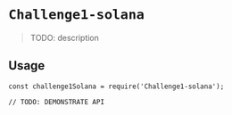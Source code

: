 # `Challenge1-solana`

> TODO: description

## Usage

```
const challenge1Solana = require('Challenge1-solana');

// TODO: DEMONSTRATE API
```
